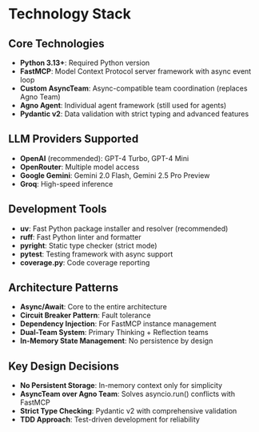 # Technology Stack

## Core Technologies
- **Python 3.13+**: Required Python version
- **FastMCP**: Model Context Protocol server framework with async event loop
- **Custom AsyncTeam**: Async-compatible team coordination (replaces Agno Team)
- **Agno Agent**: Individual agent framework (still used for agents)
- **Pydantic v2**: Data validation with strict typing and advanced features

## LLM Providers Supported
- **OpenAI** (recommended): GPT-4 Turbo, GPT-4 Mini
- **OpenRouter**: Multiple model access
- **Google Gemini**: Gemini 2.0 Flash, Gemini 2.5 Pro Preview
- **Groq**: High-speed inference

## Development Tools
- **uv**: Fast Python package installer and resolver (recommended)
- **ruff**: Fast Python linter and formatter
- **pyright**: Static type checker (strict mode)
- **pytest**: Testing framework with async support
- **coverage.py**: Code coverage reporting

## Architecture Patterns
- **Async/Await**: Core to the entire architecture
- **Circuit Breaker Pattern**: Fault tolerance
- **Dependency Injection**: For FastMCP instance management
- **Dual-Team System**: Primary Thinking + Reflection teams
- **In-Memory State Management**: No persistence by design

## Key Design Decisions
- **No Persistent Storage**: In-memory context only for simplicity
- **AsyncTeam over Agno Team**: Solves asyncio.run() conflicts with FastMCP
- **Strict Type Checking**: Pydantic v2 with comprehensive validation
- **TDD Approach**: Test-driven development for reliability
